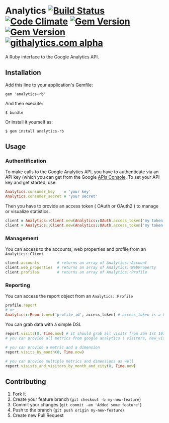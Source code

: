 # Analytics [![Build Status](https://travis-ci.org/AlexisMontagne/analytics.png?branch=master)](https://travis-ci.org/AlexisMontagne/analytics) [![Code Climate](https://codeclimate.com/repos/528d2778c7f3a335fa013259/badges/c4c17ae9f5591d5b5509/gpa.png)](https://codeclimate.com/repos/528d2778c7f3a335fa013259/feed) [![Gem Version](https://badge.fury.io/rb/analytics-rb.png)](http://badge.fury.io/rb/analytics-rb) [![Gem Version](https://badge.fury.io/rb/analytics-rb.png)](http://badge.fury.io/rb/analytics-rb) [![githalytics.com alpha](https://cruel-carlota.pagodabox.com/b9b735f530731e985ae3f291b84c4e63 "githalytics.com")](http://githalytics.com/AlexisMontagne/analytics)

A Ruby interface to the Google Analytics API.

## Installation

Add this line to your application's Gemfile:

    gem 'analytics-rb'

And then execute:

    $ bundle

Or install it yourself as:

    $ gem install analytics-rb

## Usage

### Authentification

To make calls to the Google Analytics API, you have to authenticate via an API key (which you can get from the Google [APIs Console](https://code.google.com/apis/console#access). To set your API key and get started, use:

```ruby
Analytics.consumer_key    = 'your key'
Analytics.consumer_secret = 'your secret'
```

Then you have to provide an access token ( OAuth or OAuth2 ) to manage or visualize statistics.

```ruby   
client = Analytics::Client.new(Analytics::OAuth.access_token('my token', 'my secret')) # With OAuth 1.x 
client = Analytics::Client.new(Analytics::OAuth.access_token('my token'))              # With OAuth 2.x 
```

### Management

You can access to the accounts, web properties and profile from an `Analytics::Client` 

```ruby
client.accounts        # returns an array of Analytics::Account
client.web_properties  # returns an array of Analytics::WebProperty
client.profiles        # returns an array of Analytics::Profile
```

### Reporting

You can access the report object from an `Analytics::Profile` 
  
```ruby
profile.report
# or 
Analytics::Report.new('profile_id', access_token) # access_token is a OAuth::AccessToken or  OAuth2::AccessToken
```

You can grab data with a simple DSL

```ruby
report.visits(0, Time.now) # it should grab all visits from Jan 1st 1970 to now
# you can provide all metrics from google analytics ( visitors, new_visits, percent_new_visits, ... )
  
# you can provide a metric and a dimension
report.visits_by_month(0, Time.now)

# you can provide multiple metrics and dimensions as well
report.visists_and_visitors_by_month_and_city(0, Time.now)
```
  
## Contributing

1. Fork it
2. Create your feature branch (`git checkout -b my-new-feature`)
3. Commit your changes (`git commit -am 'Added some feature'`)
4. Push to the branch (`git push origin my-new-feature`)
5. Create new Pull Request
